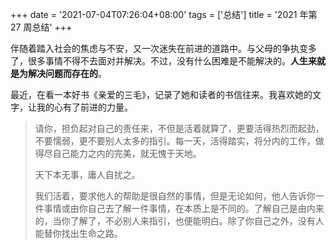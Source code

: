 +++
date = '2021-07-04T07:26:04+08:00'
tags = ['总结']
title = '2021 年第 27 周总结'
+++

伴随着踏入社会的焦虑与不安，又一次迷失在前进的道路中。与父母的争执变多了，很多事情不得不去面对并解决。不过，没有什么困难是不能解决的。**人生来就是为解决问题而存在的**。

最近，在看一本好书《亲爱的三毛》，记录了她和读者的书信往来。我喜欢她的文字，让我的心有了前进的力量。

> 请你，担负起对自己的责任来，不但是活着就算了，更要活得热烈而起劲，不要懦弱，更不要别人太多的指引。每一天，活得踏实，将分内的工作，做得尽自己能力之内的完美，就无愧于天地。
>
> 天下本无事，庸人自扰之。
>
> 我们活着，要求他人的帮助是很自然的事情，但是无论如何，他人告诉你一件事情或由你自己去了解一件事情，在本质上是不同的。了解自己是由内来的，当你了解了，不必别人来指引，也便能明白。除了你自己之外，没有人能替你找出生命之路。

